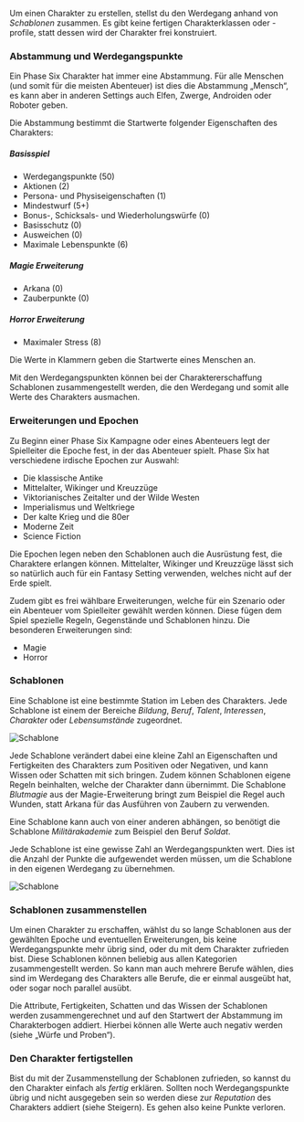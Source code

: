 Um einen Charakter zu erstellen, stellst du den Werdegang anhand von *Schablonen* zusammen. Es gibt keine fertigen Charakterklassen oder -profile, statt dessen wird der Charakter frei konstruiert.

### Abstammung und Werdegangspunkte

Ein Phase Six Charakter hat immer eine Abstammung. Für alle Menschen (und somit für die meisten Abenteuer) ist dies die Abstammung „Mensch“, es kann aber in anderen Settings auch Elfen, Zwerge, Androiden oder Roboter geben. 

Die Abstammung bestimmt die Startwerte folgender Eigenschaften des Charakters:

##### Basisspiel
* Werdegangspunkte (50)
* Aktionen (2)
* Persona- und Physiseigenschaften (1)
* Mindestwurf (5+)
* Bonus-, Schicksals- und Wiederholungswürfe (0)
* Basisschutz (0)
* Ausweichen (0)
* Maximale Lebenspunkte (6)

##### Magie Erweiterung
* Arkana (0)
* Zauberpunkte (0)

##### Horror Erweiterung
* Maximaler Stress (8)

Die Werte in Klammern geben die Startwerte eines Menschen an.

Mit den Werdegangspunkten können bei der Charaktererschaffung Schablonen zusammengestellt werden, die den Werdegang und somit alle Werte des Charakters ausmachen. 

### Erweiterungen und Epochen

Zu Beginn einer Phase Six Kampagne oder eines Abenteuers legt der Spielleiter die Epoche fest, in der das Abenteuer spielt. Phase Six hat verschiedene irdische Epochen zur Auswahl:

* Die klassische Antike
* Mittelalter, Wikinger und Kreuzzüge
* Viktorianisches Zeitalter und der Wilde Westen
* Imperialismus und Weltkriege
* Der kalte Krieg und die 80er
* Moderne Zeit
* Science Fiction

Die Epochen legen neben den Schablonen auch die Ausrüstung fest, die Charaktere erlangen können. Mittelalter, Wikinger und Kreuzzüge lässt sich so natürlich auch für ein Fantasy Setting verwenden, welches nicht auf der Erde spielt.

Zudem gibt es frei wählbare Erweiterungen, welche für ein Szenario oder ein Abenteuer vom Spielleiter gewählt werden können. Diese fügen dem Spiel spezielle Regeln, Gegenstände und Schablonen hinzu. Die besonderen Erweiterungen sind:

* Magie
* Horror

### Schablonen

Eine Schablone ist eine bestimmte Station im Leben des Charakters. Jede Schablone ist einem der Bereiche *Bildung*, *Beruf*, *Talent*, *Interessen*, *Charakter* oder *Lebensumstände* zugeordnet. 

![Schablone](img/template.png "Schablone")

Jede Schablone verändert dabei eine kleine Zahl an Eigenschaften und Fertigkeiten des Charakters zum Positiven oder Negativen, und kann Wissen oder Schatten mit sich bringen. Zudem können Schablonen eigene Regeln beinhalten, welche der Charakter dann übernimmt. Die 
Schablone *Blutmagie* aus der Magie-Erweiterung bringt zum Beispiel die Regel auch Wunden, statt Arkana für das Ausführen von Zaubern zu verwenden. 

Eine Schablone kann auch von einer anderen abhängen, so benötigt die Schablone *Militärakademie* zum Beispiel den Beruf *Soldat*.

Jede Schablone ist eine gewisse Zahl an Werdegangspunkten wert. Dies ist die Anzahl der Punkte die aufgewendet werden müssen, um die Schablone in den eigenen Werdegang zu übernehmen. 

![Schablone](img/template1.png "Schablone")

### Schablonen zusammenstellen

Um einen Charakter zu erschaffen, wählst du so lange Schablonen aus der gewählten Epoche und eventuellen Erweiterungen, bis keine Werdegangspunkte mehr übrig sind, oder du mit dem Charakter zufrieden bist. Diese Schablonen können beliebig aus allen Kategorien zusammengestellt werden. So kann man auch mehrere Berufe wählen, dies sind im Werdegang des Charakters alle Berufe, die er einmal ausgeübt hat, oder sogar noch parallel ausübt. 

Die Attribute, Fertigkeiten, Schatten und das Wissen der Schablonen werden zusammengerechnet und auf den Startwert der Abstammung im Charakterbogen addiert. Hierbei können alle Werte auch negativ werden (siehe „Würfe und Proben“).

### Den Charakter fertigstellen

Bist du mit der Zusammenstellung der Schablonen zufrieden, so kannst du den Charakter einfach als *fertig* erklären. Sollten noch Werdegangspunkte übrig und nicht ausgegeben sein so werden diese zur *Reputation* des Charakters addiert (siehe Steigern). Es gehen also keine Punkte verloren.
